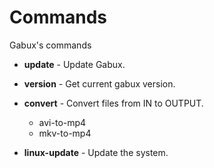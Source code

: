 # Commands

Gabux's commands

- **update** - Update Gabux.
- **version** - Get current gabux version.
- **convert** - Convert files from IN to OUTPUT.

  - avi-to-mp4
  - mkv-to-mp4

- **linux-update** - Update the system.
